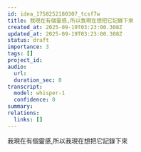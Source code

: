 ```yaml
---
id: idea_1758252180307_tcsf7w
title: 我現在有個靈感,所以我現在想把它記錄下來
created_at: 2025-09-19T03:23:00.308Z
updated_at: 2025-09-19T03:23:00.308Z
status: draft
importance: 3
tags: []
project_id: 
audio:
  url: 
  duration_sec: 0
transcript:
  model: whisper-1
  confidence: 0
summary: 
relations:
  links: []
---
```


我現在有個靈感,所以我現在想把它記錄下來